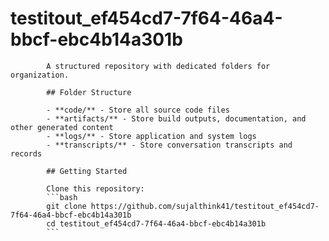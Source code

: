 # testitout_ef454cd7-7f64-46a4-bbcf-ebc4b14a301b
            A structured repository with dedicated folders for organization.

            ## Folder Structure

            - **code/** - Store all source code files
            - **artifacts/** - Store build outputs, documentation, and other generated content
            - **logs/** - Store application and system logs
            - **transcripts/** - Store conversation transcripts and records

            ## Getting Started

            Clone this repository:
            ```bash
            git clone https://github.com/sujalthink41/testitout_ef454cd7-7f64-46a4-bbcf-ebc4b14a301b
            cd testitout_ef454cd7-7f64-46a4-bbcf-ebc4b14a301b
            ```
            